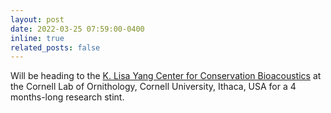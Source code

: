 ```yaml
---
layout: post
date: 2022-03-25 07:59:00-0400
inline: true
related_posts: false
---
```


Will be heading to the [K. Lisa Yang Center for Conservation Bioacoustics](https://www.birds.cornell.edu/ccb/) at the Cornell Lab of Ornithology, Cornell University, Ithaca, USA for a 4 months-long research stint.  
